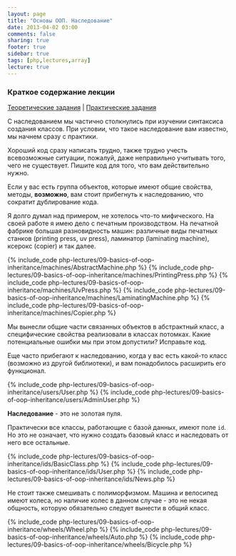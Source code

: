 ```yaml
---
layout: page
title: "Основы ООП. Наследование"
date: 2013-04-02 03:00
comments: false
sharing: true
footer: true    
sidebar: true
tags: [php,lectures,array]
lecture: true
---
```

### Краткое содержание лекции

[Теоретические задания](09-basics-of-oop-inheritance-theoretical-tasks.html) |
[Практические задания](09-basics-of-oop-inheritance-practical-tasks.html)

С наследованием мы частично столкнулись при изучении синтаксиса создания классов.
При условии, что такое наследование вам известно, мы начнем сразу с практики.

Хороший код сразу написать трудно, также трудно учесть всевозможные ситуации, пожалуй, даже неправильно учитывать того, чего не существует.
Пишите код для того, что вам действительно нужно. 

Если у вас есть группа объектов, которые имеют общие свойства, методы, **возможно**, вам стоит прибегнуть к наследованию, что сократит дублирование кода.

Я долго думал над примером, не хотелось что-то мифического. На своей работе я имею дело с печатным производством. На печатной фабрике большая разновидность машин: различные виды печатных станков (printing press, uv press), ламинатор (laminating machine), ксерокс (copier) и так далее.

{% include_code php-lectures/09-basics-of-oop-inheritance/machines/AbstractMachine.php %}
{% include_code php-lectures/09-basics-of-oop-inheritance/machines/PrintingPress.php %}
{% include_code php-lectures/09-basics-of-oop-inheritance/machines/UvPress.php %}
{% include_code php-lectures/09-basics-of-oop-inheritance/machines/LaminatingMachine.php %}
{% include_code php-lectures/09-basics-of-oop-inheritance/machines/Copier.php %}

Мы вынесли общие части связанных объектов в абстрактный класс, а специфические свойства реализовали в классах потомках.
Какие потенциальные ошибки мы при этом допустили? Исправьте код.

Еще часто прибегают к наследованию, когда у вас есть какой-то класс (возможно из другой библиотеки), и вам понадобилось расширить его функционал.

{% include_code php-lectures/09-basics-of-oop-inheritance/users/User.php %}
{% include_code php-lectures/09-basics-of-oop-inheritance/users/AdminUser.php %}

**Наследование** - это не золотая пуля.

Практически все классы, работающие с базой данных, имеют поле ```id```. Но это не означает, что нужно создать базовый класс и наследовать от него все остальные.

{% include_code php-lectures/09-basics-of-oop-inheritance/ids/BasicClass.php %}
{% include_code php-lectures/09-basics-of-oop-inheritance/ids/User.php %}
{% include_code php-lectures/09-basics-of-oop-inheritance/ids/News.php %}

Не стоит также смешивать с полиморфизмом. Машина и велосипед имеют колеса, но наличие колес в данном случае - это не некая общность, которую обязательно следует вынести в общий класс.

{% include_code php-lectures/09-basics-of-oop-inheritance/wheels/Wheel.php %}
{% include_code php-lectures/09-basics-of-oop-inheritance/wheels/Auto.php %}
{% include_code php-lectures/09-basics-of-oop-inheritance/wheels/Bicycle.php %}

